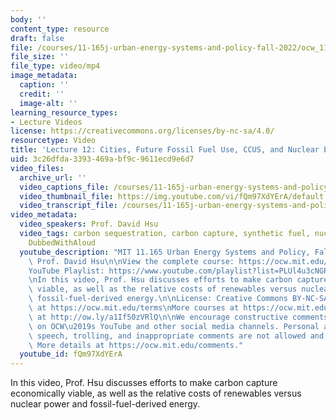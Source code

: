 ```yaml
---
body: ''
content_type: resource
draft: false
file: /courses/11-165j-urban-energy-systems-and-policy-fall-2022/ocw_11165_lecture12_2022oct17_360p_16_9.mp4
file_size: ''
file_type: video/mp4
image_metadata:
  caption: ''
  credit: ''
  image-alt: ''
learning_resource_types:
- Lecture Videos
license: https://creativecommons.org/licenses/by-nc-sa/4.0/
resourcetype: Video
title: 'Lecture 12: Cities, Future Fossil Fuel Use, CCUS, and Nuclear Energy'
uid: 3c26dfda-3393-469a-bf9c-9611ecd9e6d7
video_files:
  archive_url: ''
  video_captions_file: /courses/11-165j-urban-energy-systems-and-policy-fall-2022/1izdggkvWaWy8SZVQc61K3hsG8qxD31yP_transcript.webvtt
  video_thumbnail_file: https://img.youtube.com/vi/fQm97XdYErA/default.jpg
  video_transcript_file: /courses/11-165j-urban-energy-systems-and-policy-fall-2022/1izdggkvWaWy8SZVQc61K3hsG8qxD31yP_transcript.pdf
video_metadata:
  video_speakers: Prof. David Hsu
  video_tags: carbon sequestration, carbon capture, synthetic fuel, nuclear power,
    DubbedWithAloud
  youtube_description: "MIT 11.165 Urban Energy Systems and Policy, Fall 2022\nInstructor:\
    \ Prof. David Hsu\n\nView the complete course: https://ocw.mit.edu/courses/11-165j-urban-energy-systems-and-policy-fall-2022/\n\
    YouTube Playlist: https://www.youtube.com/playlist?list=PLUl4u3cNGP63SEOB1q95TFs0hwyf1d7BG\n\
    \nIn this video, Prof. Hsu discusses efforts to make carbon capture economically\
    \ viable, as well as the relative costs of renewables versus nuclear power and\
    \ fossil-fuel-derived energy.\n\nLicense: Creative Commons BY-NC-SA\nMore information\
    \ at https://ocw.mit.edu/terms\nMore courses at https://ocw.mit.edu\nSupport OCW\
    \ at http://ow.ly/a1If50zVRlQ\n\nWe encourage constructive comments and discussion\
    \ on OCW\u2019s YouTube and other social media channels. Personal attacks, hate\
    \ speech, trolling, and inappropriate comments are not allowed and may be removed.\
    \ More details at https://ocw.mit.edu/comments."
  youtube_id: fQm97XdYErA
---
```

In this video, Prof. Hsu discusses efforts to make carbon capture economically viable, as well as the relative costs of renewables versus nuclear power and fossil-fuel-derived energy.